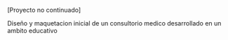 [Proyecto no continuado]

Diseño y maquetacion inicial de un consultorio medico desarrollado en un ambito educativo
